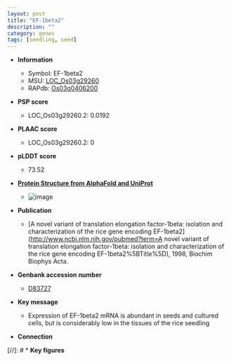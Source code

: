 ```yaml
---
layout: post
title: "EF-1beta2"
description: ""
category: genes
tags: [seedling, seed]
---
```


* **Information**  
    + Symbol: EF-1beta2  
    + MSU: [LOC_Os03g29260](http://rice.plantbiology.msu.edu/cgi-bin/ORF_infopage.cgi?orf=LOC_Os03g29260)  
    + RAPdb: [Os03g0406200](http://rapdb.dna.affrc.go.jp/viewer/gbrowse_details/irgsp1?name=Os03g0406200)  

* **PSP score**  
    + LOC_Os03g29260.2: 0.0192 

* **PLAAC score**  
    + LOC_Os03g29260.2: 0 

* **pLDDT score**
    + 73.52

* **[Protein Structure from AlphaFold and UniProt](https://www.uniprot.org/uniprotkb/Q40682/entry#structure)**
    + ![image](https://ricepsp.github.io/images/Q4/AF-Q40682-F1.png)

* **Publication**  
    + [A novel variant of translation elongation factor-1beta: isolation and characterization of the rice gene encoding EF-1beta2](http://www.ncbi.nlm.nih.gov/pubmed?term=A novel variant of translation elongation factor-1beta: isolation and characterization of the rice gene encoding EF-1beta2%5BTitle%5D), 1998, Biochim Biophys Acta.

* **Genbank accession number**  
    + [D83727](http://www.ncbi.nlm.nih.gov/nuccore/D83727)

* **Key message**  
    + Expression of EF-1beta2 mRNA is abundant in seeds and cultured cells, but is considerably low in the tissues of the rice seedling

* **Connection**  

[//]: # * **Key figures**  


